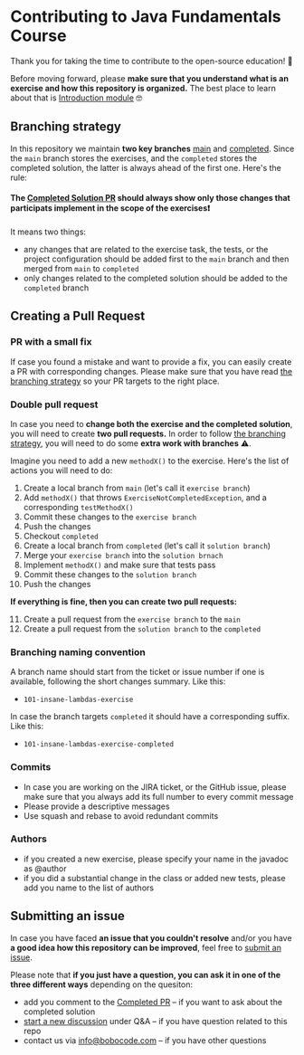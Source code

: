 # Contributing to Java Fundamentals Course

Thank you for taking the time to contribute to the open-source education! 👏

Before moving forward, please **make sure that you understand what is an exercise and how this repository is organized.** The best place to learn about that is 
[Introduction module](https://github.com/bobocode-projects/java-fundamentals-exercises/tree/main/0-0-intro#introduction) 🤓

## Branching strategy

In this repository we maintain **two key branches** [main](https://github.com/bobocode-projects/java-fundamentals-exercises) and 
[completed](https://github.com/bobocode-projects/java-fundamentals-exercises/tree/completed). Since the `main` branch stores the exercises, and the `completed` stores the 
completed solution, the latter is always ahead of the first one. Here's the rule:

#### The [Completed Solution PR](https://github.com/bobocode-projects/java-fundamentals-exercises/pull/33) should always show only those changes that participats implement in the scope of the exercises❗️

It means two things:
* any changes that are related to the exercise task, the tests, or the project configuration should be added first to the `main` branch and then merged from `main` to `completed`
* only changes related to the completed solution should be added to the `completed` branch

## Creating a Pull Request

### PR with a small fix

If case you found a mistake and want to provide a fix, you can easily create a PR with corresponding changes. 
Please make sure that you have read [the branching strategy](#branching-strategy) so your PR targets to the right place.

### Double pull request
In case you need to **change both the exercise and the completed solution**, you will need to create **two pull requests.** In order to follow [the branching strategy](#branching-strategy),
you will need to do some **extra work with branches** ⚠️. 

Imagine you need to add a new `methodX()` to the exercise. Here's the list of actions you will need to do:
1. Create a local branch from `main` (let's call it `exercise branch`)
2. Add `methodX()` that throws `ExerciseNotCompletedException`, and a corresponding `testMethodX()`
3. Commit these changes to the `exercise branch`
4. Push the changes
5. Checkout `completed`
6. Create a local branch from `completed` (let's call it `solution branch`)
7. Merge your `exercise branch` into the `solution brnach`
8. Implement `methodX()` and make sure that tests pass
9. Commit these changes to the `solution branch`
10. Push the changes

**If everything is fine, then you can create two pull requests:**

11. Create a pull request from the `exercise branch` to the `main`
12. Create a pull request from the `solution branch` to the `completed`

### Branching naming convention 
A branch name should start from the ticket or issue number if one is available, following the short changes summary. Like this:

* ```101-insane-lambdas-exercise```

In case the branch targets `completed` it should have a corresponding suffix. Like this:

* ```101-insane-lambdas-exercise-completed```

### Commits
* In case you are working on the JIRA ticket, or the GitHub issue, please make sure that you always add its full number to every commit message
* Please provide a descriptive messages
* Use squash and rebase to avoid redundant commits

### Authors
* if you created a new exercise, please specify your name in the javadoc as @author
* if you did a substantial change in the class or added new tests, please add you name to the list of authors


## Submitting an issue
In case you have faced **an issue that you couldn't resolve** and/or you have **a good idea how this repository can be improved**, feel free to [submit an issue](https://github.com/bobocode-projects/java-fundamentals-exercises/issues/new).

Please note that **if you just have a question, you can ask it in one of the three different ways** depending on the quesiton:
* add you comment to the [Completed PR](https://github.com/bobocode-projects/java-fundamentals-exercises/pull/33#issue-790887000) – if you want to ask about the completed solution
* [start a new discussion](https://github.com/bobocode-projects/java-fundamentals-exercises/discussions/new) under Q&A – if you have question related to this repo
* contact us via info@bobocode.com – if you have other questions
